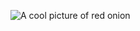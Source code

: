 ![A cool picture of red onion](https://produits.bienmanger.com/36700-0w0h0_Organic_Red_Onion_From_Italy.jpg)
